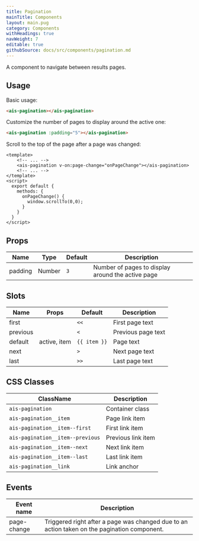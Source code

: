```yaml
---
title: Pagination
mainTitle: Components
layout: main.pug
category: Components
withHeadings: true
navWeight: 7
editable: true
githubSource: docs/src/components/pagination.md
---
```


A component to navigate between results pages.

## Usage

Basic usage:

```html
<ais-pagination></ais-pagination>
```

Customize the number of pages to display around the active one:

```html
<ais-pagination :padding="5"></ais-pagination>
```

Scroll to the top of the page after a page was changed:

```vue
<template>
    <!-- ... -->
    <ais-pagination v-on:page-change="onPageChange"></ais-pagination>
    <!-- ... -->
</template>
<script>
  export default {
    methods: {
      onPageChange() {
        window.scrollTo(0,0);
      }
    }
  }
</script>
```

## Props

| Name    | Type   | Default | Description                                       |
|---------|--------|---------|---------------------------------------------------|
| padding | Number | `3`     | Number of pages to display around the active page |

## Slots

| Name     | Props        | Default      | Description        |
|----------|--------------|--------------|--------------------|
| first    |              | `<<`         | First page text    |
| previous |              | `<`          | Previous page text |
| default  | active, item | `{{ item }}` | Page text          |
| next     |              | `>`          | Next page text     |
| last     |              | `>>`         | Last page text     |

## CSS Classes

| ClassName                        | Description        |
|----------------------------------|--------------------|
| `ais-pagination`                 | Container class    |
| `ais-pagination__item`           | Page link item     |
| `ais-pagination__item--first`    | First link item    |
| `ais-pagination__item--previous` | Previous link item |
| `ais-pagination__item--next`     | Next link item     |
| `ais-pagination__item--last`     | Last link item     |
| `ais-pagination__link`           | Link anchor        |

## Events

| Event name  | Description                                                                                  |
|-------------|----------------------------------------------------------------------------------------------|
| page-change | Triggered right after a page was changed due to an action taken on the pagination component. |
